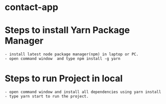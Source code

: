 # contact-app

# Steps to install Yarn Package Manager
    - install latest node package manager(npm) in laptop or PC.
    - open command window  and type npm install -g yarn

# Steps to run Project in local
    - open command window and install all dependencies using yarn install 
    - type yarn start to run the project.

